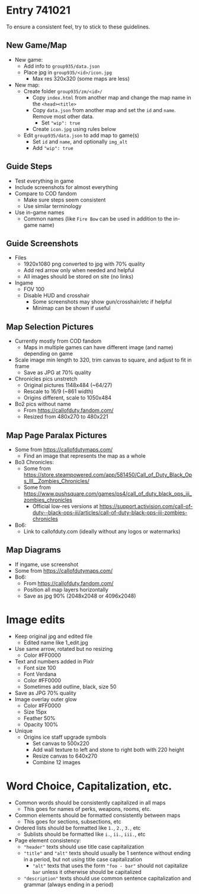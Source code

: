 # Entry 741021

To ensure a consistent feel, try to stick to these guidelines.

## New Game/Map

+ New game:
    + Add info to `group935/data.json`
    + Place jpg in `group935/<id>/icon.jpg`
        + Max res 320x320 (some maps are less)
+ New map:
    + Create folder `group935/zm/<id>/`
        + Copy `index.html` from another map and change the map name in the `<head><title>`
        + Copy `data.json` from another map and set the `id` and `name`. Remove most other data.
            + Set `"wip": true`
        + Create `icon.jpg` using rules below
    + Edit `group935/data.json` to add map to game(s)
        + Set `id` and `name`, and optionally `img_alt`
        + Add `"wip": true`

## Guide Steps

+ Test everything in game
+ Include screenshots for almost everything
+ Compare to COD fandom
    + Make sure steps seem consistent
    + Use similar terminology
+ Use in-game names
    + Common names (like `Fire Bow` can be used in addition to the in-game name)

## Guide Screenshots

+ Files
    + 1920x1080 png converted to jpg with 70% quality
    + Add red arrow only when needed and helpful
    + All images should be stored on site (no links)
+ Ingame
    + FOV 100
    + Disable HUD and crosshair
        + Some screenshots may show gun/crosshair/etc if helpful
        + Minimap can be shown if useful

## Map Selection Pictures

+ Currently mostly from COD fandom
    + Maps in multiple games can have different image (and name) depending on game
+ Scale image min length to 320, trim canvas to square, and adjust to fit in frame
    + Save as JPG at 70% quality
+ Chronicles pics unstretch
    + Original pictures 1148x484 (~64/27)
    + Rescale to 16/9 (~861 width)
    + Origins different, scale to 1050x484
+ Bo2 pics without name
    + From https://callofduty.fandom.com/
    + Resized from 480x270 to 480x221

## Map Page Paralax Pictures

+ Some from https://callofdutymaps.com/
    + Find an image that represents the map as a whole
+ Bo3 Chronicles:
    + Some from https://store.steampowered.com/app/581450/Call_of_Duty_Black_Ops_III__Zombies_Chronicles/
    + Some from https://www.pushsquare.com/games/ps4/call_of_duty_black_ops_iii_zombies_chronicles
        + Official low-res versions at https://support.activision.com/call-of-duty--black-ops-iii/articles/call-of-duty-black-ops-iii-zombies-chronicles
+ Bo6:
    + Link to callofduty.com (ideally without any logos or watermarks)

## Map Diagrams

+ If ingame, use screenshot
+ Some from https://callofdutymaps.com/
+ Bo6:
    + From https://callofduty.fandom.com/
    + Position all map layers horizontally
    + Save as jpg 90% (2048x2048 or 4096x2048)

# Image edits

+ Keep original jpg and edited file
    + Edited name like 1_edit.jpg
+ Use same arrow, rotated but no resizing
    + Color #FF0000
+ Text and numbers added in Pixlr
    + Font size 100
    + Font Verdana
    + Color #FF0000
    + Sometimes add outline, black, size 50
+ Save as JPG 70% quality
+ Image overlay outer glow
    + Color #FF0000
    + Size 15px
    + Feather 50%
    + Opacity 100%
+ Unique
    + Origins ice staff upgrade symbols
        + Set canvas to 500x220
        + Add wall texture to left and stone to right both with 220 height
        + Resize canvas to 640x270
        + Combine 12 images

# Word Choice, Capitalization, etc.

+ Common words should be consistently capitalized in all maps
    + This goes for names of perks, weapons, rooms, etc.
+ Common elements should be formatted consistently between maps
    + This goes for sections, subsections, etc
+ Ordered lists should be formatted like `1.`, `2.`, `3.`, etc
    + Sublists should be formatted like `i.`, `ii.`, `iii.`, etc
+ Page element consistency:
    + `"header"` texts should use title case capitalization
    + `"title"` and `"alt"` texts should usually be 1 sentence without ending in a period, but not using title case capitalization
        + `"alt"` texts that uses the form `"foo - bar"` should not capitalize `bar` unless it otherwise should be capitalized
    + `"description"` texts should use common sentence capitalization and grammar (always ending in a period)

